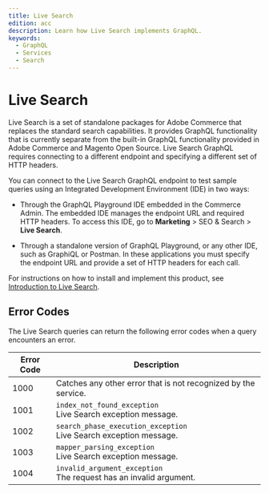```yaml
---
title: Live Search
edition: acc
description: Learn how Live Search implements GraphQL.
keywords:
  - GraphQL
  - Services
  - Search
---
```


# Live Search

Live Search is a set of standalone packages for Adobe Commerce that replaces the standard search capabilities. It provides GraphQL functionality that is currently separate from the built-in GraphQL functionality provided in Adobe Commerce and Magento Open Source. Live Search GraphQL requires connecting to a different endpoint and specifying a different set of HTTP headers.

You can connect to the Live Search GraphQL endpoint to test sample queries using an Integrated Development Environment (IDE) in two ways:

-  Through the GraphQL Playground IDE embedded in the Commerce Admin. The embedded IDE manages the endpoint URL and required HTTP headers. To access this IDE, go to **Marketing** > SEO & Search > **Live Search**.

-  Through a standalone version of GraphQL Playground, or any other IDE, such as GraphiQL or Postman. In these applications you must specify the endpoint URL and provide a set of HTTP headers for each call.

For instructions on how to install and implement this product, see [Introduction to Live Search](https://experienceleague.adobe.com/docs/commerce-merchant-services/live-search/overview.html).

## Error Codes

The Live Search queries can return the following error codes when a query encounters an error.

|**Error Code**|**Description**|
|---|---|
|1000 |Catches any other error that is not recognized by the service.|
|1001 |`index_not_found_exception`<br />Live Search exception message.|
|1002 |`search_phase_execution_exception`<br />Live Search exception message.|
|1003 |`mapper_parsing_exception`<br />Live Search exception message.|
|1004 |`invalid_argument_exception`<br /> The request has an invalid argument.|

